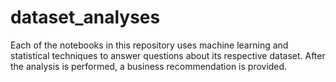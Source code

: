 # dataset_analyses
Each of the notebooks in this repository uses machine learning and statistical techniques to answer questions about its respective dataset. After the analysis is performed, a business recommendation is provided.
